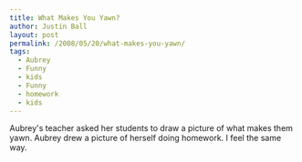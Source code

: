 ```yaml
---
title: What Makes You Yawn?
author: Justin Ball
layout: post
permalink: /2008/05/20/what-makes-you-yawn/
tags:
  - Aubrey
  - Funny
  - kids
  - Funny
  - homework
  - kids
---
```


Aubrey's teacher asked her students to draw a picture of what makes them yawn. Aubrey drew a picture of herself doing homework. I feel the same way.